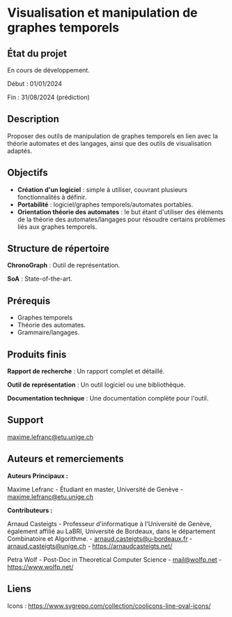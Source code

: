 # Visualisation et manipulation de graphes temporels

## État du projet

En cours de développement.  

Début : 01/01/2024  

Fin : 31/08/2024 (prédiction)

## Description

Proposer des outils de manipulation de graphes temporels en lien avec la théorie automates et des langages, ainsi que des outils de visualisation adaptés.

## Objectifs

- **Création d'un logiciel** : simple à utiliser, couvrant plusieurs fonctionnalités à définir.
- **Portabilité** : logiciel/graphes temporels/automates portables.
- **Orientation théorie des automates** : le but étant d'utiliser des éléments de la théorie des automates/langages pour résoudre certains problèmes liés aux graphes temporels.

## Structure de répertoire

**ChronoGraph** : Outil de représentation.  

**SoA** : State-of-the-art.

## Prérequis

- Graphes temporels
- Théorie des automates.
- Grammaire/langages.

## Produits finis

**Rapport de recherche** : Un rapport complet et détaillé.

**Outil de représentation** : Un outil logiciel ou une bibliothèque.

**Documentation technique** : Une documentation complète pour l'outil.

## Support

maxime.lefranc@etu.unige.ch

## Auteurs et remerciements

**Auteurs Principaux :**

Maxime Lefranc - Étudiant en master, Université de Genève - maxime.lefranc@etu.unige.ch

**Contributeurs :**

Arnaud Casteigts - Professeur d'informatique à l'Université de Genève, également affilié au LaBRI, Université de Bordeaux, dans le département Combinatoire et Algorithme. - arnaud.casteigts@u-bordeaux.fr - arnaud.casteigts@unige.ch - https://arnaudcasteigts.net/

Petra Wolf - Post-Doc in Theoretical Computer Science - mail@wolfp.net - https://www.wolfp.net/

## Liens 

Icons : https://www.svgrepo.com/collection/coolicons-line-oval-icons/